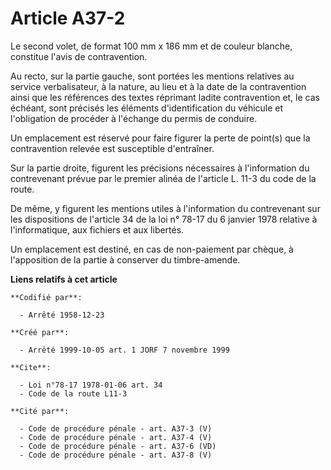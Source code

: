 # Article A37-2

Le second volet, de format 100 mm x 186 mm et de couleur blanche, constitue l'avis de contravention.

Au recto, sur la partie gauche, sont portées les mentions relatives au service verbalisateur, à la nature, au lieu et à la
date de la contravention ainsi que les références des textes réprimant ladite contravention et, le cas échéant, sont précisés
les éléments d'identification du véhicule et l'obligation de procéder à l'échange du permis de conduire.

Un emplacement est réservé pour faire figurer la perte de point(s) que la contravention relevée est susceptible d'entraîner.

Sur la partie droite, figurent les précisions nécessaires à l'information du contrevenant prévue par le premier alinéa de
l'article L. 11-3 du code de la route.

De même, y figurent les mentions utiles à l'information du contrevenant sur les dispositions de l'article 34 de la loi n°
78-17 du 6 janvier 1978 relative à l'informatique, aux fichiers et aux libertés.

Un emplacement est destiné, en cas de non-paiement par chèque, à l'apposition de la partie à conserver du timbre-amende.

**Liens relatifs à cet article**

	**Codifié par**:

	  - Arrêté 1958-12-23

	**Créé par**:

	  - Arrêté 1999-10-05 art. 1 JORF 7 novembre 1999

	**Cite**:

	  - Loi n°78-17 1978-01-06 art. 34
	  - Code de la route L11-3

	**Cité par**:

	  - Code de procédure pénale - art. A37-3 (V)
	  - Code de procédure pénale - art. A37-4 (V)
	  - Code de procédure pénale - art. A37-6 (VD)
	  - Code de procédure pénale - art. A37-8 (V)
